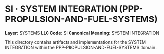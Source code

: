 # SI · SYSTEM INTEGRATION (PPP-PROPULSION-AND-FUEL-SYSTEMS)

**Layer:** SYSTEMS
**LLC Code:** SI
**Canonical Meaning:** SYSTEM INTEGRATION

This directory contains artifacts and implementations for the SYSTEM INTEGRATION within the PPP-PROPULSION-AND-FUEL-SYSTEMS domain.
